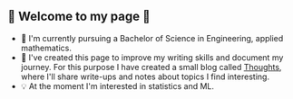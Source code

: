 ## 🤖 Welcome to my page 🤖

- 📑 I'm currently pursuing a Bachelor of Science in Engineering, applied mathematics.
- 💭 I've created this page to improve my writing skills and document my journey. For this purpose I have created a small blog called [Thoughts](https://nullsender.github.io/thoughts/), where I'll share write-ups and notes about topics I find interesting.
- 💡 At the moment I'm interested in statistics and ML.
<!--
**Nullsender/Nullsender** is a ✨ _special_ ✨ repository because its `README.md` (this file) appears on your GitHub profile.

Here are some ideas to get you started:

- 🔭 I’m currently working on ...
- 🌱 I’m currently learning ...
- 👯 I’m looking to collaborate on ...
- 🤔 I’m looking for help with ...
- 💬 Ask me about ...
- 📫 How to reach me: ...
- 😄 Pronouns: ...
- ⚡ Fun fact: ...
-->
